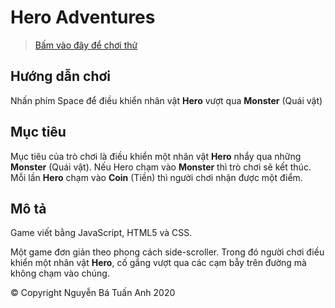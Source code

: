 # Hero Adventures

> [Bấm vào đây để chơi thử](https://anhnbt-it.github.io/hero-adventures/)
## Hướng dẫn chơi
Nhấn phím Space để điều khiển nhân vật **Hero** vượt qua **Monster** (Quái vật)

## Mục tiêu
Mục tiêu của trò chơi là điều khiển một nhân vật **Hero** nhẩy qua những **Monster** (Quái vật). Nếu Hero chạm vào **Monster** thì trò chơi sẽ kết thúc. Mỗi lần **Hero** chạm vào **Coin** (Tiền) thì người chơi nhận được một điểm.

## Mô tả
Game viết bằng JavaScript, HTML5 và CSS.

Một game đơn giản theo phong cách side-scroller. Trong đó người chơi điều khiển một nhân vật **Hero**, cố gắng vượt qua các cạm bẫy trên đường mà không chạm vào chúng.

© Copyright Nguyễn Bá Tuấn Anh 2020